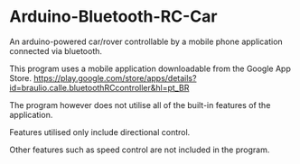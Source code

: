 # Arduino-Bluetooth-RC-Car
An arduino-powered car/rover controllable by a mobile phone application connected via bluetooth.

This program uses a mobile application downloadable from the Google App Store. 
https://play.google.com/store/apps/details?id=braulio.calle.bluetoothRCcontroller&hl=pt_BR

The program however does not utilise all of the built-in features of the application.

Features utilised only include directional control.

Other features such as speed control are not included in the program.

